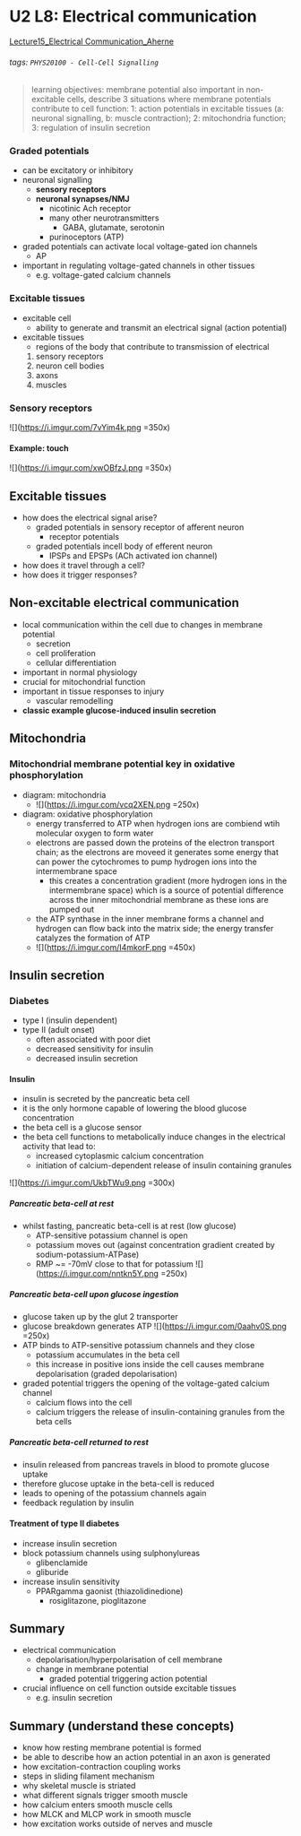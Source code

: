 # U2 L8: Electrical communication
[Lecture15_Electrical Communication_Aherne](https://brightspace.ucd.ie/d2l/le/content/157606/viewContent/1663539/View)
###### tags: `PHYS20100 - Cell-Cell Signalling`

> learning objectives: membrane potential also important in non-excitable cells, describe 3 situations where membrane potentials contribute to cell function: 1: action potentials in excitable tissues (a: neuronal signalling, b: muscle contraction); 2: mitochondria function; 3: regulation of insulin secretion

### Graded potentials 
- can be excitatory or inhibitory
- neuronal signalling
    - **sensory receptors**
    - **neuronal synapses/NMJ**
        - nicotinic Ach receptor
        - many other neurotransmitters
            - GABA, glutamate, serotonin
        - purinoceptors (ATP)
- graded potentials can activate local voltage-gated ion channels 
    - AP
- important in regulating voltage-gated channels in other tissues
    - e.g. voltage-gated calcium channels

### Excitable tissues
- excitable cell
    - ability to generate and transmit an electrical signal (action potential)
- excitable tissues
    - regions of the body that contribute to transmission of electrical 
    1. sensory receptors
    2. neuron cell bodies
    3. axons
    4. muscles
    
### Sensory receptors 
![](https://i.imgur.com/7vYim4k.png =350x)

#### Example: touch
![](https://i.imgur.com/xwOBfzJ.png =350x)

## Excitable tissues
- how does the electrical signal arise?
    - graded potentials in sensory receptor of afferent neuron
        - receptor potentials
    - graded potentials incell body of efferent neuron
        - IPSPs and EPSPs (ACh activated ion channel)
- how does it travel through a cell?
- how does it trigger responses?

## Non-excitable electrical communication
- local communication within the cell due to changes in membrane potential
    - secretion
    - cell proliferation
    - cellular differentiation
- important in normal physiology
- crucial for mitochondrial function
- important in tissue responses to injury
    - vascular remodelling
- **classic example glucose-induced insulin secretion**

## Mitochondria
### Mitochondrial membrane potential key in oxidative phosphorylation
- diagram: mitochondria
    - ![](https://i.imgur.com/vcq2XEN.png =250x)
- diagram: oxidative phosphorylation
    - energy transferred to ATP when hydrogen ions are combiend wtih molecular oxygen to form water
    - electrons are passed down the proteins of the electron transport chain; as the electrons are moveed it generates some energy that can power the cytochromes to pump hydrogen ions into the intermembrane space
        - this creates a concentration gradient (more hydrogen ions in the intermembrane space) which is a source of potential difference across the inner mitochondrial membrane as these ions are pumped out
    - the ATP synthase in the inner membrane forms a channel and hydrogen can flow back into the matrix side; the energy transfer catalyzes the formation of ATP
    - ![](https://i.imgur.com/I4mkorF.png =450x)

## Insulin secretion
### Diabetes
- type I (insulin dependent)
- type II (adult onset)
    - often associated with poor diet
    - decreased sensitivity for insulin
    - decreased insulin secretion

#### Insulin
- insulin is secreted by the pancreatic beta cell
- it is the only hormone capable of lowering the blood glucose concentration
- the beta cell is a glucose sensor
- the beta cell functions to metabolically induce changes in the electrical activity that lead to:
    - increased cytoplasmic calcium concentration
    - initiation of calcium-dependent release of insulin containing granules

![](https://i.imgur.com/UkbTWu9.png =300x)

##### Pancreatic beta-cell at rest
- whilst fasting, pancreatic beta-cell is at rest (low glucose)
    - ATP-sensitive potassium channel is open
    - potassium moves out (against concentration gradient created by sodium-potassium-ATPase)
    - RMP ~= -70mV close to that for potassium
    ![](https://i.imgur.com/nntkn5Y.png =250x)
    
##### Pancreatic beta-cell upon glucose ingestion
- glucose taken up by the glut 2 transporter
- glucose breakdown generates ATP
![](https://i.imgur.com/0aahv0S.png =250x)
- ATP binds to ATP-sensitive potassium channels and they close
    - potassium accumulates in the beta cell
    - this increase in positive ions inside the cell causes membrane depolarisation (graded depolarisation)
- graded potential triggers the opening of the voltage-gated calcium channel
    - calcium flows into the cell
    - calcium triggers the release of insulin-containing granules from the beta cells

##### Pancreatic beta-cell returned to rest
- insulin released from pancreas travels in blood to promote glucose uptake
- therefore glucose uptake in the beta-cell is reduced
- leads to opening of the potassium channels again
- feedback regulation by insulin

#### Treatment of type II diabetes
- increase insulin secretion
- block potassium channels using sulphonylureas
    - glibenclamide
    - gliburide
- increase insulin sensitivity
    - PPARgamma gaonist (thiazolidinedione)
        - rosiglitazone, pioglitazone
        
## Summary
- electrical communication
    - depolarisation/hyperpolarisation of cell membrane
    - change in membrane potential
        - graded potential triggering action potential
- crucial influence on cell function outside excitable tissues
    - e.g. insulin secretion

## Summary (understand these concepts)
- know how resting membrane potential is formed
- be able to describe how an action potential in an axon is generated
- how excitation-contraction coupling works
- steps in sliding filament mechanism
- why skeletal muscle is striated
- what different signals trigger smooth muscle
- how calcium enters smooth muscle cells
- how MLCK and MLCP work in smooth muscle
- how excitation works outside of nerves and muscle
